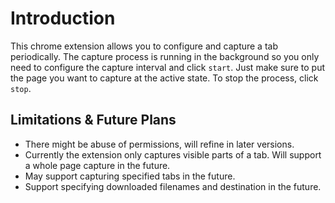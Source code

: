 # Introduction

This chrome extension allows you to configure and capture a tab periodically. The capture process is running in the background so you only need to configure the capture interval and click `start`. 
Just make sure to put the page you want to capture at the active state. To stop the process, click `stop`.

## Limitations & Future Plans

* There might be abuse of permissions, will refine in later versions.
* Currently the extension only captures visible parts of a tab. Will support a whole page capture in the future.
* May support capturing specified tabs in the future.
* Support specifying downloaded filenames and destination in the future.